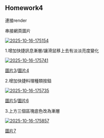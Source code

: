 <h2><strong>Homework4</strong></h2>

連接render

串接網頁圖片

<a href='https://postimg.cc/N9fyf2v8' target='_blank'><img src='https://i.postimg.cc/N9fyf2v8/2025-10-16-175154.png' border='0' alt='2025-10-16-175154'/></a>

1.增加快捷訊息漸層/讓滑鼠移上去有淡淡亮度變化

<a href='https://postimg.cc/HcZtpCRX' target='_blank'><img src='https://i.postimg.cc/HcZtpCRX/2025-10-16-175741.png' border='0' alt='2025-10-16-175741'/></a>

[圖片3](https://i.postimg.cc/ZnkVKTQH/2025-10-16-174840.png)/[圖片4](https://i.postimg.cc/C1ncgZc6/2025-10-16-174900.png)

2.增加快捷料理種類按鈕

<a href="https://postimg.cc/LYCVHMwX" target="_blank"><img src="https://i.postimg.cc/LYCVHMwX/2025-10-16-175735.png" alt="2025-10-16-175735"></a>

[圖片5](https://i.postimg.cc/05mVXw6H/2025-10-16-174917.png)/[圖片6](https://i.postimg.cc/PJmKCgsx/2025-10-16-174935.png)

3.上方三個區塊底色改為漸層

<a href='https://postimg.cc/3ktNfJvr' target='_blank'><img src='https://i.postimg.cc/3ktNfJvr/2025-10-16-175857.png' border='0' alt='2025-10-16-175857'/></a>

[圖片7](https://i.postimg.cc/BQ0MrnHJ/2025-10-16-175007.png)
